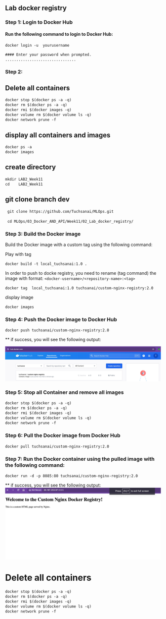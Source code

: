 ## Lab docker registry

### Step 1: Login to Docker Hub

#### Run the following command to login to Docker Hub:

```
docker login -u  yourusername 

```
```
#### Enter your password when prompted.
................................
```

### Step 2:



## Delete all containers

```
docker stop $(docker ps -a -q)  
docker rm $(docker ps -a -q) 
docker rmi $(docker images -q) 
docker volume rm $(docker volume ls -q)  
docker network prune -f
```

## display all containers and images

```
docker ps -a
docker images
```



## create directory

   
    mkdir LAB2_Week11
    cd    LAB2_Week11
    

## git clone branch dev
    
    
   ```
    git clone https://github.com/Tuchsanai/MLOps.git
     
    cd MLOps/03_Docker_AND_API/Week11/02_Lab_docker_registry/
   ```




### Step 3: Build the Docker image


Build the Docker image with a custom tag using the following command:


Play with tag
```
docker build -t local_tuchsanai:1.0 .

```

 In order to push to docke registry, you need to rename (tag command) the image with format: `<docker-username>/<repository-name>:<tag>`

```
docker tag  local_tuchsanai:1.0 tuchsanai/custom-nginx-registry:2.0
```

display image

``` 
docker images
```


### Step 4: Push the Docker image to Docker Hub

```
docker push tuchsanai/custom-nginx-registry:2.0
```

** if success, you will see the following output:

![Docker_push for image](./images/s1.jpg)

###  Step 5: Stop all Container and remove all images

```
docker stop $(docker ps -a -q)  
docker rm $(docker ps -a -q) 
docker rmi $(docker images -q) 
docker volume rm $(docker volume ls -q)  
docker network prune -f
```



### Step 6: Pull the Docker image from Docker Hub

```
docker pull tuchsanai/custom-nginx-registry:2.0
```


### Step 7: Run the Docker container using the pulled image with the following command:
    
```
docker run -d -p 8085:80 tuchsanai/custom-nginx-registry:2.0
```

** if success, you will see the following output:
![Docker_push for image](./images/s2.jpg)


# Delete all containers

```
docker stop $(docker ps -a -q)  
docker rm $(docker ps -a -q) 
docker rmi $(docker images -q) 
docker volume rm $(docker volume ls -q)  
docker network prune -f
```